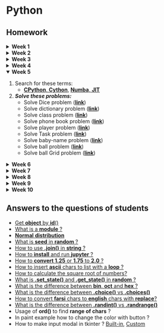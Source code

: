 # Python
## Homework


<details>
   <summary><strong>Week 1</strong></summary>

   1. Search for these terms:
      - IDE, Compiler, Interpreter
   2. ***Solve these problems***:
      - [**Triangles**](/lessons/python/exercises/exercise-general-week-01-triangle.py) <sub>[[ANSWERS 1](/lessons/python/exercises/exercise-general-week-01-triangle-answer.py)]</sub>, <sub>[[ANSWERS 2](/lessons/python/exercises/exercise-general-week-01-triangle-answer2.py)]</sub>
</details>

<details>
   <summary><strong>Week 2</strong></summary>
   
   1. Search for these terms:
      - CLI, GUI
      - Bit, Byte
      - Error, Debug
   2. Read, Review and practice [**Operators**](/lessons/python/concepts/operators), [**Strings**](/lessons/python/concepts/string/) and [**Randoms**](/lessons/python/concepts/random/)
   3. ***Solve these problems*** ([**link**](/lessons/python/exercises/exercise-general-week-02.py)) <sub>[[ANSWERS](/lessons/python/exercises/exercise-general-week-02-answer.py)]</sub>
      - In Strings
        - Find vs Index?
        - Partition vs Split?
</details>

<details>
   <summary><strong>Week 3</strong></summary>
   
   1. Search for these terms:
      - Array, Stack, Queue, Tree, Graph
      - Syntax, OpenSource, SourceCode
      - [**Ons's Complement** and **Two's Complement**](/lessons/data-structure/ones-twos-complement.py)
   2. Read about python [**Collections**](/lessons/python/concepts/collections/)
   3. Review and practice [**Operators**](/lessons/python/concepts/operators)
   4. ***Solve these problems*** ([**link**](/exercises/exercise-general-week-03.py)) <sub>[[ANSWERS](/exercises/exercise-general-week-03-answer.py)]</sub>
</details>

<details>
   <summary><strong>Week 4</strong></summary>
   
   1. Search for these terms:
      - Refactor, Reformat
      - Function, Method
      - [**Oct**, **Hex**, **Binary**, **Decimal**, **Character**, **ASCII**](/lessons/algorithm/base/base-of-numbers.py)
   2. ***Solve these problems*** ([**link**](/exercises/exercise-general-week-04.py)) <sub>[[ANSWERS](/exercises/exercise-general-week-04-answer.py)]</sub>
</details>

<details open>
   <summary><strong>Week 5</strong></summary>
   
   1. Search for these terms:
      - [**CPython**, **Cython**](/lessons/python/runtimes/test-cython.py), [**Numba**, **JIT**](/lessons/python/runtimes/test-numba.py)
   2. ***Solve these problems:***
      - Solve Dice problem ([**link**](/exercises/exercise-general-week-05-08.py))
      - Solve dictionary problem ([**link**](/exercises/exercise-general-week-05-01.py))
      - Solve class problem ([**link**](/exercises/exercise-general-week-05-02.py))
      - Solve phone book problem ([**link**](/exercises/exercise-general-week-05-05.py))
      - Solve player problem ([**link**](/exercises/exercise-general-week-05-07.py))
      - Solve Task problem ([**link**](/exercises/exercise-general-week-05-09.py))
      - Solve baby-name problem ([**link**](/exercises/exercise-general-week-05-10.py))
      - Solve ball problem ([**link**](/exercises/exercise-general-week-05-03.py))
      - Solve ball Grid problem ([**link**](/exercises/exercise-general-week-05-04.py))
</details>

<details>
   <summary><strong>Week 6</strong></summary>

   1. Search for these terms:
      - **Argument**, **Attribute**, **Parameter**, **Variable**, **Property**
   2. ***Solve these problems:***
      - Solve animal problem ([**link**](/exercises/exercise-general-week-05-06.py))
</details>

<details>
   <summary><strong>Week 7</strong></summary>

   1. Search for these terms:
      - **Shadow**
      - **Constructor**
      - **Implementation**
      - **Overload**, **Override**
      - **Inheritance**, **Instantiation**
      - **Encapsulation**, **Polymorphism**
      - [**Magic Method**, **Class Method**, **Instance Method**, **Static Method**](/lessons/python/concepts/object-oriented/types-of-methods.py)
   2. ***Solve these problems*** ([**link**](/exercises/exercise-general-week-07.py))
</details>

<details>
   <summary><strong>Week 8</strong></summary>
   
   1. Search for these terms:
      - ...
   2. ***Solve these problems*** ([**link**](/exercises/exercise-general-week-08.py))
</details>

<details>
   <summary><strong>Week 9</strong></summary>
   
   1. Search for these terms:
      - ...
   2. ***Solve these problems*** ([**link**](/exercises/exercise-general-week-09.py))
</details>

<details>
   <summary><strong>Week 10</strong></summary>
   
   1. Search for these terms:
      - ...
   2. ***Solve these problems*** ([**link**](/exercises/exercise-general-week-10.py))
</details>



## Answers to the questions of students
- [Get **object** by **id**()](/students/questions/object-get-by-id.py)
- [What is a **module** ?](/students/questions/module-import.py)
- [**Normal** **distribution**](/students/statistics/distribution/normal-distribution.py)
- [What is **seed** in **random** ?](/students/questions/random-seed.py)
- [How to use **.join()** in **string** ?](/students/questions/string-join.py)
- [How to **install** and run **jupyter** ?](/lessons/python/installation/README-FARSI.md)
- [How to **convert 1.25** or **1.75** to **2.0** ?](/students/questions/math-ceil.py)
- [How to insert **ascii** chars to list with a **loop** ?](/students/questions/string-ascii-loop.py)
- [How to calculate the square root of numbers?](/students/questions/math-sqrt.py)
- [What is **.set_state()** and **.get_state()** in **random** ?](/students/questions/random-get-set-state.py)
- [What is the difference between **bin**, **oct** and **hex** ?](/lessons/algorithm/base/base-of-numbers.py)
- [What is the difference between **.choice()** vs **.choices()**](/students/questions/random-choice-vs-choices.py)
- [How to convert **farsi** chars to **english** chars with **replace**?](/students/questions/string-replace-english-numbers.py)
- [What is the difference between **.randint()** vs **.randrange()**](/students/questions/random-randint-vs-randrange.py)
- Usage of **ord()** to find **range of chars** ?
- In paint example how to change the color with button ?
- How to make input modal in tkinter ? [Built-in](/lessons/python/modules/tkinter/tkinter_ask_with_input.py), [Custom](/lessons/python/modules/tkinter/tkinter_ask_with_custom_input.py)
